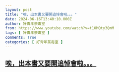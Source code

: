 ```yaml
---
layout: post
title: "唉，出本書又要開追悼會啦。。。"
date: 2024-06-16T13:40:10.000Z
author: 好青年荼毒室
from: https://www.youtube.com/watch?v=t1OMQty3QmM
tags: [ 好青年荼毒室 ]
comments: True
categories: [ 好青年荼毒室 ]
---
```

<!--1718545210000-->
[唉，出本書又要開追悼會啦。。。](https://www.youtube.com/watch?v=t1OMQty3QmM)
------

<div>

</div>
